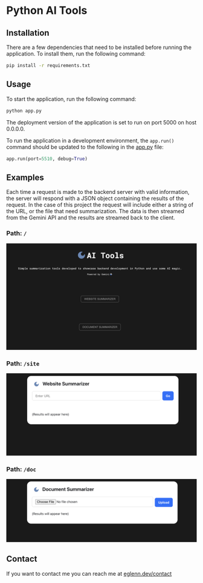 # Python AI Tools

## Installation

There are a few dependencies that need to be installed before running the application. To install them, run the following command:

```sh
pip install -r requirements.txt
```

## Usage

To start the application, run the following command:

```sh
python app.py
```

The deployment version of the application is set to run on port 5000 on host 0.0.0.0.

To run the application in a development environment, the `app.run()` command should be updated to the following in the [app.py](./app.py) file:

```py
app.run(port=5510, debug=True)
```

## Examples

Each time a request is made to the backend server with valid information, the server will respond with a JSON object containing the results of the request. In the case of this project the request will include either a string of the URL, or the file that need summarization. The data is then streamed from the Gemini API and the results are streamed back to the client.

### Path: `/`

![Image](docs/index.png)

### Path: `/site`

![Image](docs/site.png)

### Path: `/doc`

![Image](docs/doc.png)

## Contact

If you want to contact me you can reach me at [eglenn.dev/contact](https://eglenn.dev/contact)
